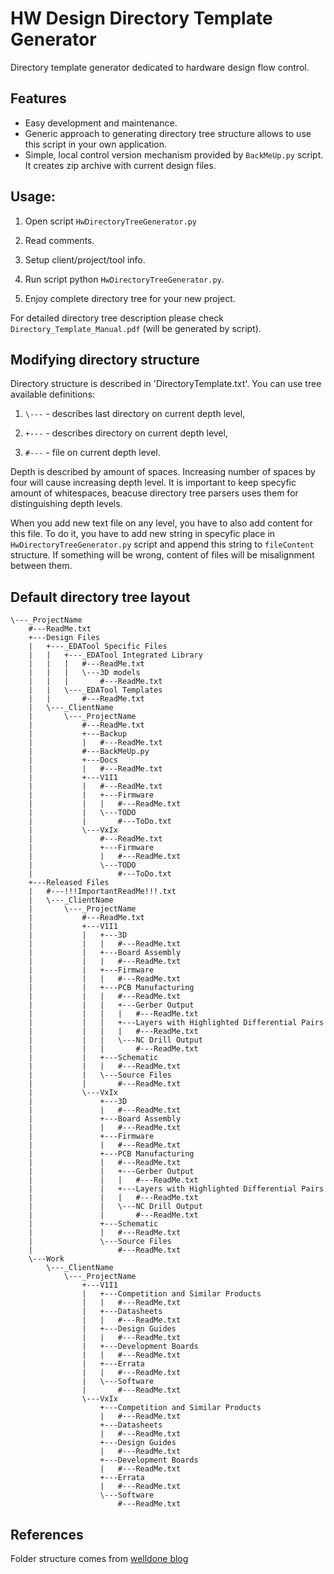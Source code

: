 # HW Design Directory Template Generator
Directory template generator dedicated to hardware design flow control.

## Features
* Easy development and maintenance. 
* Generic approach to generating directory tree structure allows to use this script in your own application.
* Simple, local control version mechanism provided by `BackMeUp.py` script. It creates zip archive with current design files.

## Usage: 

1. Open script `HwDirectoryTreeGenerator.py`

2. Read comments.

3. Setup client/project/tool info.

4. Run script python `HwDirectoryTreeGenerator.py`.

5. Enjoy complete directory tree for your new project.

For detailed directory tree description please check `Directory_Template_Manual.pdf` (will be generated by script).

## Modifying directory structure
Directory structure is described in 'DirectoryTemplate.txt'. You can use tree available definitions:

1. `\---` - describes last directory on current depth level,

2. `+---` - describes directory on current depth level,

3. `#---` - file on current depth level.

Depth is described by amount of spaces. Increasing number of spaces by four will cause increasing depth level. It is important to keep specyfic amount of whitespaces, beacuse directory tree parsers uses them for distinguishing depth levels.

When you add new text file on any level, you have to also add content for this file. To do it, you have to add new string in specyfic place in `HwDirectoryTreeGenerator.py` script and append this string to `fileContent` structure. If something will be wrong, content of files will be misalignment between them.

## Default directory tree layout
```
\---_ProjectName
    #---ReadMe.txt
    +---Design Files
    |   +---_EDATool Specific Files
    |   |   +---_EDATool Integrated Library
    |   |   |   #---ReadMe.txt
    |   |   |   \---3D models
    |   |   |       #---ReadMe.txt
    |   |   \---_EDATool Templates
    |   |       #---ReadMe.txt
    |   \---_ClientName
    |       \---_ProjectName
    |           #---ReadMe.txt
    |           +---Backup
    |           |   #---ReadMe.txt
    |           #---BackMeUp.py
    |           +---Docs
    |           |   #---ReadMe.txt
    |           +---V1I1
    |           |   #---ReadMe.txt
    |           |   +---Firmware
    |           |   |   #---ReadMe.txt
    |           |   \---TODO
    |           |       #---ToDo.txt
    |           \---VxIx
    |               #---ReadMe.txt
    |               +---Firmware
    |               |   #---ReadMe.txt
    |               \---TODO
    |                   #---ToDo.txt
    +---Released Files
    |   #---!!!ImportantReadMe!!!.txt
    |   \---_ClientName
    |       \---_ProjectName
    |           #---ReadMe.txt
    |           +---V1I1
    |           |   +---3D
    |           |   |   #---ReadMe.txt
    |           |   +---Board Assembly
    |           |   |   #---ReadMe.txt
    |           |   +---Firmware
    |           |   |   #---ReadMe.txt
    |           |   +---PCB Manufacturing
    |           |   |   #---ReadMe.txt
    |           |   |   +---Gerber Output
    |           |   |   |   #---ReadMe.txt
    |           |   |   +---Layers with Highlighted Differential Pairs
    |           |   |   |   #---ReadMe.txt
    |           |   |   \---NC Drill Output
    |           |   |       #---ReadMe.txt
    |           |   +---Schematic
    |           |   |   #---ReadMe.txt
    |           |   \---Source Files
    |           |       #---ReadMe.txt
    |           \---VxIx
    |               +---3D
    |               |   #---ReadMe.txt
    |               +---Board Assembly
    |               |   #---ReadMe.txt
    |               +---Firmware
    |               |   #---ReadMe.txt
    |               +---PCB Manufacturing
    |               |   #---ReadMe.txt
    |               |   +---Gerber Output
    |               |   |   #---ReadMe.txt
    |               |   +---Layers with Highlighted Differential Pairs
    |               |   |   #---ReadMe.txt
    |               |   \---NC Drill Output
    |               |       #---ReadMe.txt
    |               +---Schematic
    |               |   #---ReadMe.txt
    |               \---Source Files
    |                   #---ReadMe.txt
    \---Work
        \---_ClientName
            \---_ProjectName
                +---V1I1
                |   +---Competition and Similar Products
                |   |   #---ReadMe.txt
                |   +---Datasheets
                |   |   #---ReadMe.txt
                |   +---Design Guides
                |   |   #---ReadMe.txt
                |   +---Development Boards
                |   |   #---ReadMe.txt
                |   +---Errata
                |   |   #---ReadMe.txt
                |   \---Software
                |       #---ReadMe.txt
                \---VxIx
                    +---Competition and Similar Products
                    |   #---ReadMe.txt
                    +---Datasheets
                    |   #---ReadMe.txt
                    +---Design Guides
                    |   #---ReadMe.txt
                    +---Development Boards
                    |   #---ReadMe.txt
                    +---Errata
                    |   #---ReadMe.txt
                    \---Software
                        #---ReadMe.txt

```
## References
Folder structure comes from [welldone blog](http://www.fedevel.com/welldoneblog/2013/10/hardware-design-directory-template/)

